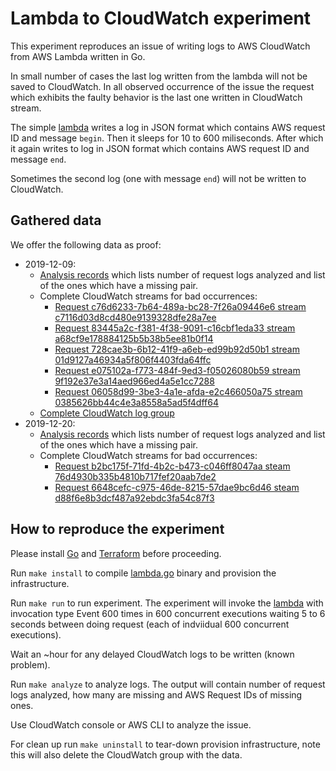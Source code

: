 # Lambda to CloudWatch experiment

This experiment reproduces an issue of writing logs to AWS CloudWatch from AWS Lambda written in Go.

In small number of cases the last log written from the lambda will not be saved to CloudWatch.
In all observed occurrence of the issue the request which exhibits the faulty behavior is the last one written in CloudWatch stream. 

The simple [lambda](lambda.go) writes a log in JSON format which contains AWS request ID and message `begin`.
Then it sleeps for 10 to 600 miliseconds.
After which it again writes to log in JSON format which contains AWS request ID and message `end`.

Sometimes the second log (one with message `end`) will not be written to CloudWatch.

## Gathered data

We offer the following data as proof:

- 2019-12-09:
	- [Analysis records](findings/2019-12-09/analyze-logs-2019-12-09.txt) which lists number of request logs analyzed and list of the ones which have a missing pair.
	- Complete CloudWatch streams for bad occurrences:
	    - [Request c76d6233-7b64-489a-bc28-7f26a09446e6 stream c7116d03d8cd480e9139328dfe28a7ee](findings/2019-12-09/req_c76d6233-7b64-489a-bc28-7f26a09446e6_stream_c7116d03d8cd480e9139328dfe28a7ee.txt)
	    - [Request 83445a2c-f381-4f38-9091-c16cbf1eda33 stream a68cf9e178884125b5b38b5ee81b0f14](findings/2019-12-09/req_83445a2c-f381-4f38-9091-c16cbf1eda33_stream_a68cf9e178884125b5b38b5ee81b0f14.txt)
	    - [Request 728cae3b-6b12-41f9-a6eb-ed99b92d50b1 stream 01d9127a46934a5f806f4403fda64ffc](findings/2019-12-09/req_728cae3b-6b12-41f9-a6eb-ed99b92d50b1_stream_01d9127a46934a5f806f4403fda64ffc.txt)
	    - [Request e075102a-f773-484f-9ed3-f05026080b59 stream 9f192e37e3a14aed966ed4a5e1cc7288](findings/2019-12-09/req_e075102a-f773-484f-9ed3-f05026080b59_stream_9f192e37e3a14aed966ed4a5e1cc7288.txt)
	    - [Request 06058d99-3be3-4a1e-afda-e2c466050a75 stream 0385626bb44c4e3a8558a5ad5f4dff64](findings/2019-12-09/req_06058d99-3be3-4a1e-afda-e2c466050a75_stream_0385626bb44c4e3a8558a5ad5f4dff64.txt)
	- [Complete CloudWatch log group](findings/2019-12-09/complete-logs-2019-12-09.json)
- 2019-12-20:
	- [Analysis records](findings/2019-12-20/analyze_results.txt) which lists number of request logs analyzed and list of the ones which have a missing pair.
    - Complete CloudWatch streams for bad occurrences:
    	- [Request b2bc175f-71fd-4b2c-b473-c046ff8047aa steam 76d4930b335b4810b717fef20aab7de2](findings/2019-12-20/stream_76d4930b335b4810b717fef20aab7de2.txt)
    	- [Request 6648cefc-c975-46de-8215-57dae9bc6d46 steam d88f6e8b3dcf487a92ebdc3fa54c87f3](findings/2019-12-20/stream_d88f6e8b3dcf487a92ebdc3fa54c87f3.txt)

## How to reproduce the experiment

Please install [Go](https://golang.org/dl/) and [Terraform](https://www.terraform.io/downloads.html) before proceeding.

Run `make install` to compile [lambda.go](lambda.go) binary and provision the infrastructure. 

Run `make run` to run experiment. The experiment will invoke the [lambda](lambda.go) with invocation type Event 600 times in 600 concurrent executions waiting 5 to 6 seconds between doing request (each of indviidual 600 concurrent executions).

Wait an ~hour for any delayed CloudWatch logs to be written (known problem).

Run `make analyze` to analyze logs. The output will contain number of request logs analyzed, how many are missing and AWS Request IDs of missing ones.

Use CloudWatch console or AWS CLI to analyze the issue.

For clean up run `make uninstall` to tear-down provision infrastructure, note this will also delete the CloudWatch group with the data.
